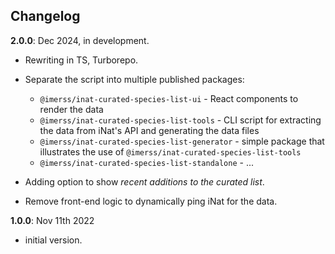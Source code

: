 ## Changelog

**2.0.0**: Dec 2024, in development.

- Rewriting in TS, Turborepo.
- Separate the script into multiple published packages:

  - `@imerss/inat-curated-species-list-ui` - React components to render the data
  - `@imerss/inat-curated-species-list-tools` - CLI script for extracting the data from iNat's API and generating the data files
  - `@imerss/inat-curated-species-list-generator` - simple package that illustrates the use of `@imerss/inat-curated-species-list-tools`
  - `@imerss/inat-curated-species-list-standalone` - ...

- Adding option to show _recent additions to the curated list_.
- Remove front-end logic to dynamically ping iNat for the data.

**1.0.0**: Nov 11th 2022

- initial version.
